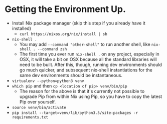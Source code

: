 # Getting the Environment Up.

- Install Nix package manager (skip this step if you already have it installed)
  - `curl https://nixos.org/nix/install | sh`
- `nix-shell .`
  - You may add `--command "other-shell"` to run another shell, like `nix-shell . --command zsh`
  - The first time you ever run `nix-shell .` on any project, especially in OSX, it will take a bit on OSX because all
    the standard libraries will need to be built.  After this, though, running dev environments should go much quicker,
    and subsequent nix-shell instantiations for the same dev environments should be instantaneous.
- `virtualenv --python=python3 venv`
- `which pip` and then `cp <location of pip> venv/bin/pip`
  - The reason for the above is that it's currently not possible to upgrade Pip from within Nix using Pip, so you have
    to copy the latest Pip over yourself.
- `source venv/bin/activate`
- `pip install --target=venv/lib/python3.5/site-packages -r requirements.txt`
